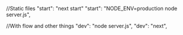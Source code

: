 //Static files
    "start": "next start"
    "start": "NODE_ENV=production node server.js",

//With flow and other things
    "dev": "node server.js",
    "dev": "next",
